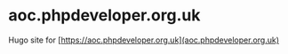 # aoc.phpdeveloper.org.uk

Hugo site for [https://aoc.phpdeveloper.org.uk](aoc.phpdeveloper.org.uk)
